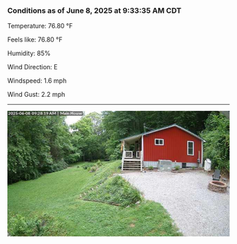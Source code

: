 ### Conditions as of June 8, 2025 at 9:33:35 AM CDT 

Temperature: 76.80 &deg;F

Feels like: 76.80 &deg;F

Humidity: 85%

Wind Direction: E

Windspeed: 1.6 mph

Wind Gust: 2.2 mph

---

<img src="./images/latest.jpeg"/>


